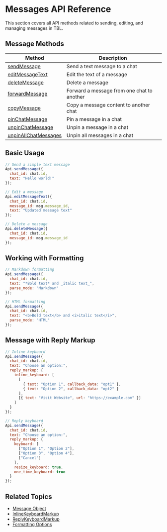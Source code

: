 # Messages API Reference

This section covers all API methods related to sending, editing, and managing messages in TBL.

## Message Methods

| Method | Description |
|--------|-------------|
| [sendMessage](send-message.md) | Send a text message to a chat |
| [editMessageText](edit-message-text.md) | Edit the text of a message |
| [deleteMessage](delete-message.md) | Delete a message |
| [forwardMessage](forward-message.md) | Forward a message from one chat to another |
| [copyMessage](copy-message.md) | Copy a message content to another chat |
| [pinChatMessage](pin-chat-message.md) | Pin a message in a chat |
| [unpinChatMessage](unpin-chat-message.md) | Unpin a message in a chat |
| [unpinAllChatMessages](unpin-all-chat-messages.md) | Unpin all messages in a chat |

## Basic Usage

```javascript
// Send a simple text message
Api.sendMessage({
  chat_id: chat.id,
  text: "Hello world!"
});

// Edit a message
Api.editMessageText({
  chat_id: chat.id,
  message_id: msg.message_id,
  text: "Updated message text"
});

// Delete a message
Api.deleteMessage({
  chat_id: chat.id,
  message_id: msg.message_id
});
```

## Working with Formatting

```javascript
// Markdown formatting
Api.sendMessage({
  chat_id: chat.id,
  text: "*Bold text* and _italic text_",
  parse_mode: "Markdown"
});

// HTML formatting
Api.sendMessage({
  chat_id: chat.id,
  text: "<b>Bold text</b> and <i>italic text</i>",
  parse_mode: "HTML"
});
```

## Message with Reply Markup

```javascript
// Inline keyboard
Api.sendMessage({
  chat_id: chat.id,
  text: "Choose an option:",
  reply_markup: {
    inline_keyboard: [
      [
        { text: "Option 1", callback_data: "opt1" },
        { text: "Option 2", callback_data: "opt2" }
      ],
      [{ text: "Visit Website", url: "https://example.com" }]
    ]
  }
});

// Reply keyboard
Api.sendMessage({
  chat_id: chat.id,
  text: "Choose an option:",
  reply_markup: {
    keyboard: [
      ["Option 1", "Option 2"],
      ["Option 3", "Option 4"],
      ["Cancel"]
    ],
    resize_keyboard: true,
    one_time_keyboard: true
  }
});
```

## Related Topics

- [Message Object](../../types/message.md)
- [InlineKeyboardMarkup](../../types/inline-keyboard-markup.md)
- [ReplyKeyboardMarkup](../../types/reply-keyboard-markup.md)
- [Formatting Options](../../formatting.md) 